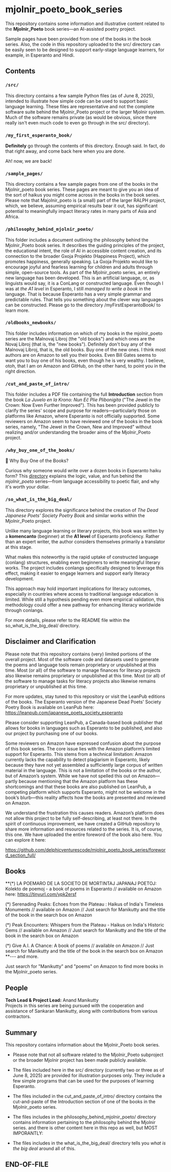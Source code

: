 # mjolnir_poeto_book_series

This repository contains some information and illustrative content related to the **Mjolnir_Poeto** book series—an AI-assisted poetry project.

Sample pages have been provided from one of the books in the book series. Also, the code in this repository uploaded to the src/ directory can be easily seen to be designed to support early-stage language learners, for example, in Esperanto and Hindi.
## Contents

### `/src/`
This directory contains a few sample Python files (as of June 8, 2025), intended to illustrate how simple code can be used to support basic language learning. These files are representative and not the complete software suite behind the Mjolnir_Poeto project or the larger Mjolnir system. Much of the software remains private (as would be obvious, since there really isn't even much code to even go through in the src/ directory).

### `/my_first_esperanto_book/`
**Definitely** go through the contents of this directory. Enough said. In fact, do that right away, and come back here when you are done.

Ah! now, we are back!

### `/sample_pages/`
This directory contains a few sample pages from one of the books in the Mjolnir_poeto book series. These pages are meant to give you an idea of the sort of haikus you might come across in the books in the book series. Please note that
Majolnir_poeto is (a small) part of the larger RALPH project, which, we believe, assuming empirical results bear it out, has significant potential to meaningfully impact literacy rates in many parts of Asia and Africa.

### `/philosophy_behind_mjolnir_poeto/`
This folder includes a document outlining the philosophy behind the Mjolnir_Poeto book series. It describes the guiding principles of the project, the educational intent, the role of AI in accessible content creation, and its connection to the broader Gxoja Projekto (Happiness Project), which promotes happiness, generally speaking. La Gxoja Projekto would like to encourage joyful and fearless learning for children and adults through simple, open-source tools. As part of the Mjolnir_poeto series, an entirely new language has been developed. This is an artificial language, or, as linguists would say, it is a ConLang or constructed language. Even though I was at *the A1 level* in Esperanto, I still *managed to write a book* in the language. That is because Esperanto has a very simple grammar
and predictable rules. That tells you something about the clever way languages can be constructed. Please go to the directory /myFirstEsperantoBook/ to learn more.

### `/oldbooks_newbooks/`
This folder includes information on which of my books in the mjolnir_poeto series are the Malnovaj Libroj (the "old books") and which ones are the Novaj Libroj (that is, the "new books"). Definitely don't buy any of the Malnovaj Libroj, that is, the old books. Buy one of the new ones. I think most authors are on Amazon to sell you their books. Even Bill Gates seems to want you to buy one of his books, even though he is very wealthy. I believe, otoh, that I am on Amazon and GitHub, on the other hand, to point you in the right direction. 

### `/cut_and_paste_of_intro/`
This folder includes a PDF file containing the full **Introduction** section from the book *La Juvelo en la Krono: Nun Eĉ Plie Plibonigita* ("The Jewel in the Crown: Now Even Further Improved"). This has been provided publicly to clarify the series' scope and purpose for readers—particularly those on platforms like Amazon, where Esperanto is not officially supported. Some reviewers on Amazon seem to have reviewed one of the books in the book series, namely, "The Jewel in the Crown, New and Improved" without realizing and/or understanding the broader aims of the Mjolnir_Poeto project.

### `/why_buy_one_of_the_books/`
📘 Why Buy One of the Books?

Curious why someone would write over a dozen books in Esperanto haiku form? This [directory](why_buy_one_of_the_books/) explains the logic, value, and fun behind the *mjolnir_poeto* series—from language accessibility to poetic flair, and why it's worth your dollar.

### `/so_what_is_the_big_deal/`

This directory explores the significance behind the creation of *The Dead Japanese Poets’ Society Poetry Book* and similar works within the Mjolnir_Poeto project.

Unlike many language learning or literary projects, this book was written by a **komencanto** (beginner) at the **A1 level** of Esperanto proficiency. Rather than an expert writer, the author considers themselves primarily a translator at this stage.

What makes this noteworthy is the rapid uptake of constructed language (conlang) structures, enabling even beginners to write meaningful literary works. The project includes conlangs specifically designed to leverage this effect, making it easier to engage learners and support early literacy development.

This approach may hold important implications for literacy outcomes, especially in countries where access to traditional language education is limited. While still a hypothesis pending even more empirical validation, this methodology could offer a new pathway for enhancing literacy worldwide through conlangs.

For more details, please refer to the README file within the so_what_is_the_big_deal/ directory.

## Disclaimer and Clarification

Please note that this repository contains (very) limited portions of the overall project. Most of the software code and datasets used to generate the poems and language tools remain proprietary or unpublished at this time. Most (or all) of the software to manage finances for literacy projects also likewise remains proprietary or unpublished at this time. Most (or all) of the software to manage tasks for literacy projects also likewise remains proprietary or unpublished at this time.

For more updates, stay tuned to this repository or visit the LeanPub editions of the books. The Esperanto version of the Japanese Dead Poets' Society Poetry Book is available on LeanPub here:
https://leanpub.com/japanese_poets_society_esperanto

Please consider supporting LeanPub, a Canada-based book publisher that allows for books in languages such as Esperanto to be published, and also our project by purchasing one of our books.

Some reviewers on Amazon have expressed confusion about the purpose of this book series. The core issue lies with the Amazon platform’s limited support for Esperanto. This stems from a technical limitation: Amazon currently lacks the capability to detect plagiarism in Esperanto, likely because they have not yet assembled a sufficiently large corpus of written material in the language. This is not a limitation of the books or the author, but of Amazon’s system. While we have not spelled this out on Amazon—partly because mentioning that the Amazon platform has these shortcomings and that these books are also published on LeanPub, a competing platform which supports Esperanto, might not be welcome in the book’s blurb—this reality affects how the books are presented and reviewed on Amazon.

We understand the frustration this causes readers. Amazon’s platform does not allow this project to be fully self-describing, at least not there. In the spirit of continuous improvement, we have created a GitHub repository to share more information and resources related to the series. It is, of course, this one. We have uploaded the entire foreword of the book also here. You can explore it here:

https://github.com/delphicventurescode/mjolnir_poeto_book_series/foreword_section_full/


## Books

**(*) LA POEMARO DE LA SOCIETO DE MORTINTAJ JAPANAJ POETOJ: Kolekto de poemoj - a book of poems in Esperanto // available on Amazon here: https://tinyurl.com/ypk2ersf

(*) Serenading Peaks: Echoes from the Plateau : Haikus of India's Timeless Monuments // available on Amazon // Just search for Manikutty and the title of the book in the search box on Amazon

(*) Peak Encounters: Whispers from the Plateau - Haikus on India's Historic Gems // available on Amazon // Just search for Manikutty and the title of the book in the search box on Amazon

(*) Give A.I. A Chance: A book of poems // available on Amazon // Just search for Manikutty and the title of the book in the search box on Amazon
**--- and more.

Just search for "Manikutty" and "poems" on Amazon to find more books in the Mjolnir_poeto series.

## People

**Tech Lead & Project Lead:** Anand Manikutty  
Projects in this series are being pursued with the cooperation and assistance of Sankaran Manikutty, along with contributions from various contractors.

## Summary

This repository contains information about the Mjolnir_Poeto book series.

- Please note that not all software related to the Mjolnir_Poeto subproject or the broader Mjolnir project has been made publicly available.
- The files included here in the src/ directory (currently two or three as of June 8, 2025) are provided for illustration purposes only. They include a few simple programs that can be used for the purposes of learning Esperanto.
- The files included in the cut_and_paste_of_intro/ directory contains the cut-and-paste of the Introduction section of one of the books in the Mjolnir_poeto series.
- The files includes in the philosophy_behind_mjolnir_poeto/ directory contains information pertaining to the philosophy behind the Mjolnir series.
and there is other content here in this repo as well, but MOST IMPORANTLY:

- The files includes in the what_is_the_big_deal/ directory tells you 
  *what is the big deal*
  around all of this.

## END-OF-FILE
